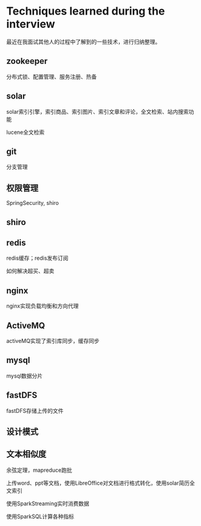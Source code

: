 # Techniques learned during the interview

最近在我面试其他人的过程中了解到的一些技术，进行归纳整理。

## zookeeper

分布式锁、配置管理、服务注册、热备

## solar

solar索引引擎，索引商品、索引图片、索引文章和评论，全文检索、站内搜索功能

lucene全文检索

## git

分支管理

## 权限管理

SpringSecurity, shiro

## shiro

## redis

redis缓存；redis发布订阅

如何解决超买、超卖

## nginx

nginx实现负载均衡和方向代理

## ActiveMQ

activeMQ实现了索引库同步，缓存同步

## mysql

mysql数据分片

## fastDFS

fastDFS存储上传的文件

## 设计模式

## 文本相似度

余弦定理，mapreduce跑批

上传word、ppt等文档，使用LibreOffice对文档进行格式转化，使用solar简历全文索引

使用SparkStreaming实时消费数据

使用SparkSQL计算各种指标
